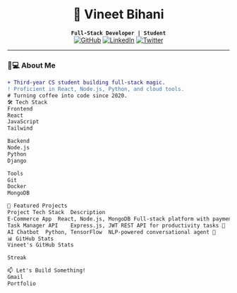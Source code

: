 <div align="center">

# 🚀 **Vineet Bihani** 
**`Full-Stack Developer | Student`**  
[![GitHub](https://img.shields.io/badge/GitHub-100000?style=flat&logo=github&logoColor=white)](https://github.com/vineetbihani)
[![LinkedIn](https://img.shields.io/badge/LinkedIn-0077B5?style=flat&logo=linkedin&logoColor=white)](https://linkedin.com/in/[your-profile])
[![Twitter](https://img.shields.io/badge/Twitter-1DA1F2?style=flat&logo=twitter&logoColor=white)](https://twitter.com/[your-handle])

</div>

---

### 👨💻 **About Me**
```diff
+ Third-year CS student building full-stack magic.
! Proficient in React, Node.js, Python, and cloud tools.
# Turning coffee into code since 2020.
🛠️ Tech Stack
Frontend
React
JavaScript
Tailwind

Backend
Node.js
Python
Django

Tools
Git
Docker
MongoDB

🎯 Featured Projects
Project	Tech Stack	Description
E-Commerce App	React, Node.js, MongoDB	Full-stack platform with payment integration 💳
Task Manager API	Express.js, JWT	REST API for productivity tasks 📌
AI Chatbot	Python, TensorFlow	NLP-powered conversational agent 🤖
📊 GitHub Stats
Vineet's GitHub Stats

Streak

📫 Let's Build Something!
Gmail
Portfolio

